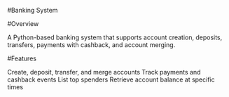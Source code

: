 #Banking System

#Overview

A Python-based banking system that supports account creation, deposits, transfers, payments with cashback, and account merging.

#Features

Create, deposit, transfer, and merge accounts
Track payments and cashback events
List top spenders
Retrieve account balance at specific times
